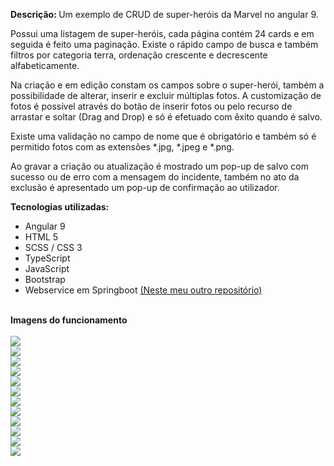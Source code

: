 <b>Descrição: </b> Um exemplo de CRUD de super-heróis da Marvel no angular 9. 

Possui uma listagem de super-heróis, cada página contém 24 cards e em seguida é feito uma paginação. Existe o rápido campo de busca e também filtros por categoria terra, ordenação crescente e decrescente alfabeticamente.

Na criação e em edição constam os campos sobre o super-herói, também a possibilidade de alterar, inserir e excluir múltiplas fotos.
A customização de fotos é possível através do botão de inserir fotos ou pelo recurso de arrastar e soltar (Drag and Drop) e só é efetuado com êxito quando é salvo.

Existe uma validação no campo de nome que é obrigatório e também só é permitido fotos com as extensões *.jpg, *.jpeg e *.png. 

Ao gravar a criação ou atualização é mostrado um pop-up de salvo com sucesso ou de erro com a mensagem do incidente, também no ato da exclusão é apresentado um pop-up de confirmação ao utilizador.


<b>Tecnologias utilizadas:</b>
<ul>
  <li>Angular 9</li>
  <li>HTML 5 </li>
  <li>SCSS / CSS 3</li>
  <li>TypeScript</li>
  <li>JavaScript</li>
  <li>Bootstrap</li>
  <li>Webservice em Springboot <a href="https://github.com/dustanisci/api-marvel" target="_blank">(Neste meu outro repositório)</a></li>
</ul>
<br/>
<b>Imagens do funcionamento</b>
<br/><br/>
<img src="https://raw.githubusercontent.com/dustanisci/backup-image/master/marvel/1.jpg" />
<br/>
<img src="https://raw.githubusercontent.com/dustanisci/backup-image/master/marvel/2.jpg" />
<br/>
<img src="https://raw.githubusercontent.com/dustanisci/backup-image/master/marvel/3.jpg" />
<br/>
<img src="https://raw.githubusercontent.com/dustanisci/backup-image/master/marvel/4.jpg" />
<br/>
<img src="https://raw.githubusercontent.com/dustanisci/backup-image/master/marvel/5.jpg" />
<br/>
<img src="https://raw.githubusercontent.com/dustanisci/backup-image/master/marvel/6.jpg" />
<br/>
<img src="https://raw.githubusercontent.com/dustanisci/backup-image/master/marvel/7.jpg" />
<br/>
<img src="https://raw.githubusercontent.com/dustanisci/backup-image/master/marvel/8.jpg" />
<br/>
<img src="https://raw.githubusercontent.com/dustanisci/backup-image/master/marvel/9.jpg" />
<br/>
<img src="https://raw.githubusercontent.com/dustanisci/backup-image/master/marvel/10.jpg" />
<br/>
<img src="https://raw.githubusercontent.com/dustanisci/backup-image/master/marvel/11.jpg" />
<br/>
<img src="https://raw.githubusercontent.com/dustanisci/backup-image/master/marvel/12.jpg" />
